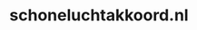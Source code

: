 ---
layout: post
title:  "schoneluchtakkoord.nl"
internal_url:  "/dutchgov/schoneluchtakkoord.nl.html"
subdomains_count: 3
all_subdomains_count: 4
urls_count: 3
ssl_rank: 0
http_rank: 81.333333333333
url_link: /data/schoneluchtakkoord.nl/urls.txt
all_subdomains_link: /data/schoneluchtakkoord.nl/all_subdomains.txt
subdomains_link: /data/schoneluchtakkoord.nl/subdomains.txt
categories: dutchgov
---